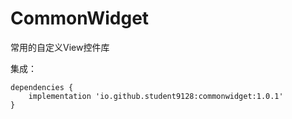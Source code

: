 # CommonWidget

常用的自定义View控件库

集成：

```
dependencies {
    implementation 'io.github.student9128:commonwidget:1.0.1'
}
```
